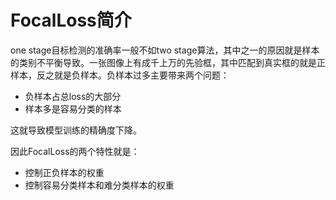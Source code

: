 # FocalLoss简介

one stage目标检测的准确率一般不如two stage算法，其中之一的原因就是样本的类别不平衡导致。一张图像上有成千上万的先验框，其中匹配到真实框的就是正样本，反之就是负样本。负样本过多主要带来两个问题：

- 负样本占总loss的大部分
- 样本多是容易分类的样本

这就导致模型训练的精确度下降。

因此FocalLoss的两个特性就是：

- 控制正负样本的权重
- 控制容易分类样本和难分类样本的权重
